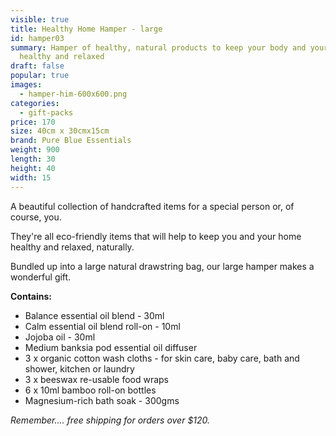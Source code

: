 ```yaml
---
visible: true
title: Healthy Home Hamper - large
id: hamper03
summary: Hamper of healthy, natural products to keep your body and your home
  healthy and relaxed
draft: false
popular: true
images:
  - hamper-him-600x600.png
categories:
  - gift-packs
price: 170
size: 40cm x 30cmx15cm
brand: Pure Blue Essentials
weight: 900
length: 30
height: 40
width: 15
---
```

A beautiful collection of handcrafted items for a special person or, of course, you.  

They're all eco-friendly items that will help to keep you and your home healthy and relaxed, naturally.

Bundled up into a large natural drawstring bag, our large hamper makes a wonderful gift. 

**C﻿ontains:**

* Balance essential oil blend - 30ml 
* C﻿alm essential oil blend roll-on - 10ml
* J﻿ojoba oil - 30ml
* Medium b﻿anksia pod essential oil diffuser
* 3 x o﻿rganic cotton wash cloths - for skin care, baby care, bath and shower, kitchen or laundry
* 3﻿ x beeswax re-usable food wraps
* 6﻿ x 10ml bamboo roll-on bottles
* M﻿agnesium-rich bath soak - 300gms

*Remember.... free shipping for orders over $120.*